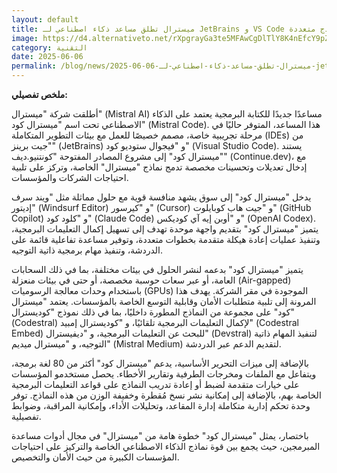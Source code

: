 ```yaml
---
layout: default
title: ميسترال تطلق مساعد ذكاء اصطناعي لـ JetBrains و VS Code بدعم نماذج متعددة.
image: https://d4.alternativeto.net/rXpgrayGa3te5MFAwCgDlTlY8K4nEfcY9pZ_4UwhREU/rs:fill:1520:760:0/g:ce:0:0/YWJzOi8vZGlzdC9jb250ZW50LzE3NDkxNTMwMTAyNTEucG5n.png
category: التقنية
date: 2025-06-06
permalink: /blog/news/2025-06-06-ميسترال-تطلق-مساعد-ذكاء-اصطناعي-لـ-jetbrains-و-vs-code-بدعم-نماذج-متعددة/
---
```


**ملخص تفصيلي:**

أطلقت شركة "ميسترال" (Mistral AI) مساعدًا جديدًا للكتابة البرمجية يعتمد على الذكاء الاصطناعي تحت اسم "ميسترال كود" (Mistral Code). هذا المساعد، المتوفر حاليًا في مرحلة تجريبية خاصة، مصمم خصيصًا للعمل مع بيئات التطوير المتكاملة (IDEs) من "جيت برينز" (JetBrains) و "فيجوال ستوديو كود" (Visual Studio Code). يستند "ميسترال كود" إلى مشروع المصادر المفتوحة "كونتنيو.ديف" (Continue.dev)، مع إدخال تعديلات وتحسينات مخصصة تدمج نماذج "ميسترال" الخاصة، وتركز على تلبية احتياجات الشركات والمؤسسات.

يدخل "ميسترال كود" إلى سوق يشهد منافسة قوية مع حلول مماثلة مثل "ويند سرف إديتور" (Windsurf Editor) و "كيرسور" (Cursor) و "جيت هاب كوبايلوت" (GitHub Copilot) و "كلود كود" (Claude Code) و "أوبن إيه آي كوديكس" (OpenAI Codex). يتميز "ميسترال كود" بتقديم واجهة موحدة تهدف إلى تسهيل إكمال التعليمات البرمجية، وتنفيذ عمليات إعادة هيكلة متقدمة بخطوات متعددة، وتوفير مساعدة تفاعلية قائمة على الدردشة، وتنفيذ مهام برمجية ذاتية التوجيه.

يتميز "ميسترال كود" بدعمه لنشر الحلول في بيئات مختلفة، بما في ذلك السحابات العامة، أو عبر سعات حوسبة مخصصة، أو حتى في بيئات منعزلة (Air-gapped) باستخدام وحدات معالجة الرسوميات (GPUs) الموجودة في مقر الشركة. يهدف هذا المرونة إلى تلبية متطلبات الأمان وقابلية التوسع الخاصة بالمؤسسات. يعتمد "ميسترال كود" على مجموعة من النماذج المطورة داخليًا، بما في ذلك نموذج "كوديسترال" (Codestral) لإكمال التعليمات البرمجية تلقائيًا، و "كوديسترال إمبيد" (Codestral Embed) للبحث عن التعليمات البرمجية، و "ديفيسترال" (Devstral) لتنفيذ المهام ذاتية التوجيه، و "ميسترال ميديم" (Mistral Medium) لتقديم الدعم عبر الدردشة.

بالإضافة إلى ميزات التحرير الأساسية، يدعم "ميسترال كود" أكثر من 80 لغة برمجة، ويتفاعل مع الملفات ومخرجات الطرفية وتقارير الأخطاء. يحصل مستخدمو المؤسسات على خيارات متقدمة لضبط أو إعادة تدريب النماذج على قواعد التعليمات البرمجية الخاصة بهم، بالإضافة إلى إمكانية نشر نسخ مُقطرة وخفيفة الوزن من هذه النماذج. توفر وحدة تحكم إدارية متكاملة إدارة المقاعد، وتحليلات الأداء، وإمكانية المراقبة، وضوابط تفصيلية.

باختصار، يمثل "ميسترال كود" خطوة هامة من "ميسترال" في مجال أدوات مساعدة المبرمجين، حيث يجمع بين قوة نماذج الذكاء الاصطناعي الخاصة والتركيز على احتياجات المؤسسات الكبيرة من حيث الأمان والتخصيص.
